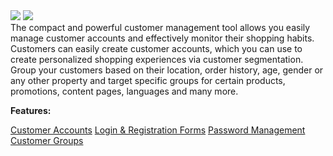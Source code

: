 <div class='feature-text'>
    <div class='feature-images'>
    <img class="light-mode" src="https://spryker.s3.eu-central-1.amazonaws.com/docs/Document+360/Capabilities+icons/light/CRM.svg"/>
    <img class="dark-mode" src="https://spryker.s3.eu-central-1.amazonaws.com/docs/Document+360/Capabilities+icons/dark/CRM.svg"/>
    </div>
    <div class="feature-text-wrap">
The compact and powerful customer management tool allows you easily manage customer accounts and effectively monitor their shopping habits. Customers can easily create customer accounts, which you can use to create personalized shopping experiences via customer segmentation. Group your customers based on their location, order history, age, gender or any other property and target specific groups for certain products, promotions, content pages, languages and many more.
    </div>
    </div>

**Features:**

<div>
<a class="feature-link" href="https://documentation.spryker.com/v3/docs/customer-accounts">Customer Accounts</a>    
<a class="feature-link" href="https://documentation.spryker.com/v3/docs/login-registration-forms">Login & Registration Forms</a>
<a class="feature-link" href="https://documentation.spryker.com/v3/docs/password-management">Password Management</a>
<a class="feature-link" href="https://documentation.spryker.com/v3/docs/customer-groups">Customer Groups</a>
</div>